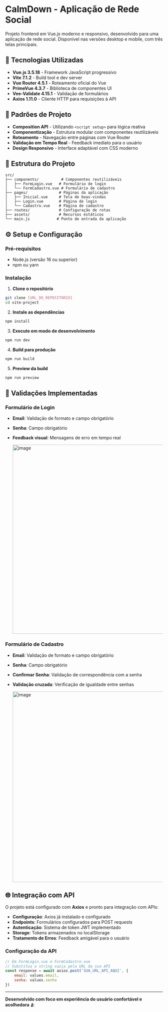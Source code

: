 # CalmDown - Aplicação de Rede Social

Projeto frontend em Vue.js moderno e responsivo, desenvolvido para uma aplicação de rede social. Disponível nas versões desktop e mobile, com três telas principais.

## 🚀 Tecnologias Utilizadas

- **Vue.js 3.5.18** - Framework JavaScript progressivo
- **Vite 7.1.2** - Build tool e dev server
- **Vue Router 4.5.1** - Roteamento oficial do Vue
- **PrimeVue 4.3.7** - Biblioteca de componentes UI
- **Vee-Validate 4.15.1** - Validação de formulários
- **Axios 1.11.0** - Cliente HTTP para requisições à API

## 🎨 Padrões de Projeto

- **Composition API** - Utilizando `<script setup>` para lógica reativa
- **Componentização** - Estrutura modular com componentes reutilizáveis
- **Roteamento** - Navegação entre páginas com Vue Router
- **Validação em Tempo Real** - Feedback imediato para o usuário
- **Design Responsivo** - Interface adaptável com CSS moderno

## 📁 Estrutura do Projeto

```
src/
├── components/          # Componentes reutilizáveis
│   ├── FormLogin.vue   # Formulário de login
│   └── FormCadastro.vue # Formulário de cadastro
├── pages/              # Páginas da aplicação
│   ├── Inicial.vue     # Tela de boas-vindas
│   ├── Login.vue       # Página de login
│   └── Cadastro.vue    # Página de cadastro
├── routes/             # Configuração de rotas
├── assets/             # Recursos estáticos
└── main.js            # Ponto de entrada da aplicação
```

## ⚙️ Setup e Configuração

### Pré-requisitos
- Node.js (versão 16 ou superior)
- npm ou yarn

### Instalação

1. **Clone o repositório**
```bash
git clone [URL_DO_REPOSITORIO]
cd vite-project
```

2. **Instale as dependências**
```bash
npm install
```

3. **Execute em modo de desenvolvimento**
```bash
npm run dev
```

4. **Build para produção**
```bash
npm run build
```

5. **Preview da build**
```bash
npm run preview
```

## 🔐 Validações Implementadas

### Formulário de Login
- **Email**: Validação de formato e campo obrigatório
- **Senha**: Campo obrigatório
- **Feedback visual**: Mensagens de erro em tempo real
  
  <img width="1366" height="604" alt="image" src="https://github.com/user-attachments/assets/541baec7-988e-4507-b6cd-284f4e7ed21f" />


### Formulário de Cadastro
- **Email**: Validação de formato e campo obrigatório
- **Senha**: Campo obrigatório
- **Confirmar Senha**: Validação de correspondência com a senha
- **Validação cruzada**: Verificação de igualdade entre senhas
  
  <img width="1366" height="609" alt="image" src="https://github.com/user-attachments/assets/1af5658f-cf3b-46d3-a9f2-b4b6429ef8cd" />

## 🌐 Integração com API

O projeto está configurado com **Axios** e pronto para integração com APIs:

- **Configuração**: Axios já instalado e configurado
- **Endpoints**: Formulários configurados para POST requests
- **Autenticação**: Sistema de token JWT implementado
- **Storage**: Tokens armazenados no localStorage
- **Tratamento de Erros**: Feedback amigável para o usuário

### Configuração da API
```javascript
// Em FormLogin.vue e FormCadastro.vue
// Substitua a string vazia pela URL da sua API
const response = await axios.post('SUA_URL_API_AQUI', {
    email: values.email,
    senha: values.senha
})
```





---

**Desenvolvido com foco em experiência do usuário confortável e acolhedora** 🫂
